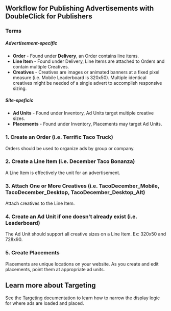 
## Workflow for Publishing Advertisements with DoubleClick for Publishers

### Terms
##### Advertisement-specific
* __Order__ - Found under __Delivery__, an Order contains line items.
* __Line Item__ - Found under Delivery, Line Items are attached to Orders and contain multiple Creatives.
* __Creatives__ - Creatives are images or animated banners at a fixed pixel measure (i.e. Mobile Leaderboard is 320x50). Multiple identical creatives might be needed of a single advert to accomplish responsive sizing.
##### Site-speficic
* __Ad Units__ - Found under Inventory, Ad Units target multiple creative sizes.
* __Placements__ - Found under Inventory, Placements may target Ad Units.

### 1. Create an Order (i.e. Terrific Taco Truck)

Orders should be used to organize ads by group or company.

### 2. Create a Line Item (i.e. December Taco Bonanza)

A Line Item is effectively the unit for an advertisement.

### 3. Attach One or More Creatives (i.e. TacoDecember_Mobile, TacoDecember_Desktop, TacoDecember_Desktop_Alt)

Attach creatives to the Line Item.

### 4. Create an Ad Unit if one doesn't already exist (i.e. Leaderboard)

The Ad Unit should support all creative sizes on a Line Item. Ex: 320x50 and 728x90.

### 5. Create Placements

Placements are unique locations on your website. As you create and edit placements, point them at appropriate ad units.


## Learn more about Targeting

See the [Targeting](Targeting.md) documentation to learn how to narrow the display logic for where ads are loaded and placed.
